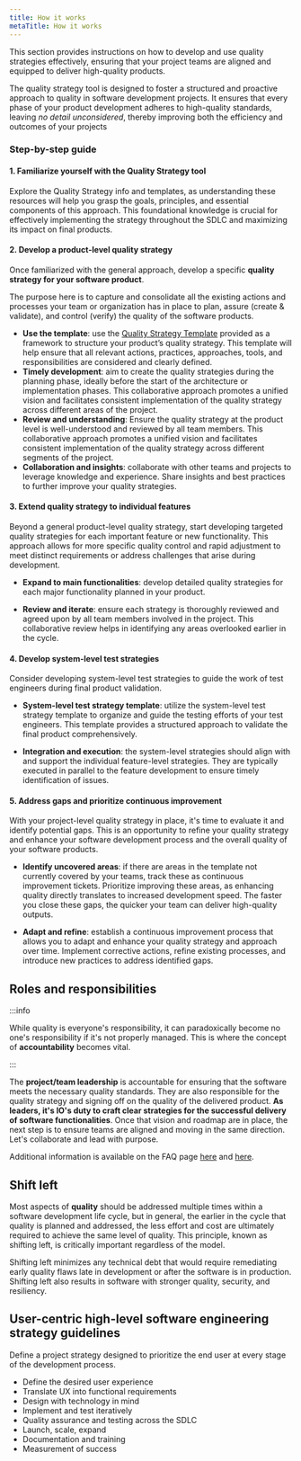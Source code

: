 ```yaml
---
title: How it works
metaTitle: How it works
---
```


This section provides instructions on how to develop and use quality strategies effectively, ensuring that your project teams are aligned and equipped to deliver high-quality products.

The quality strategy tool is designed to foster a structured and proactive approach to quality in software development projects. It ensures that every phase of your product development adheres to high-quality standards, leaving _no detail unconsidered_, thereby improving both the efficiency and outcomes of your projects

### Step-by-step guide

#### 1. Familiarize yourself with the Quality Strategy tool

Explore the Quality Strategy info and templates, as understanding these resources will help you grasp the goals, principles, and essential components of this approach. This foundational knowledge is crucial for effectively implementing the strategy throughout the SDLC and maximizing its impact on final products.

#### 2. Develop a product-level quality strategy

Once familiarized with the general approach, develop a specific **quality strategy for your software product**.

The purpose here is to capture and consolidate all the existing actions and processes your team or organization has in place to plan, assure (create & validate), and control (verify) the quality of the software products.

-   **Use the template**: use the [Quality Strategy Template](https://input-output-hk.github.io/quality-engineering/docs/quality-strategy/resources/quality-strategy-template/) provided as a framework to structure your product’s quality strategy. This template will help ensure that all relevant actions, practices, approaches, tools, and responsibilities are considered and clearly defined.
-   **Timely development**: aim to create the quality strategies during the planning phase, ideally before the start of the architecture or implementation phases. This collaborative approach promotes a unified vision and facilitates consistent implementation of the quality strategy across different areas of the project.
-   **Review and understanding**: Ensure the quality strategy at the product level is well-understood and reviewed by all team members. This collaborative approach promotes a unified vision and facilitates consistent implementation of the quality strategy across different segments of the project.
-   **Collaboration and insights**: collaborate with other teams and projects to leverage knowledge and experience. Share insights and best practices to further improve your quality strategies.

#### 3. Extend quality strategy to individual features

Beyond a general product-level quality strategy, start developing targeted quality strategies for each important feature or new functionality. This approach allows for more specific quality control and rapid adjustment to meet distinct requirements or address challenges that arise during development.

-   **Expand to main functionalities**: develop detailed quality strategies for each major functionality planned in your product.

-   **Review and iterate**: ensure each strategy is thoroughly reviewed and agreed upon by all team members involved in the project. This collaborative review helps in identifying any areas overlooked earlier in the cycle.

#### 4. Develop system-level test strategies

Consider developing system-level test strategies to guide the work of test engineers during final product validation.

-   **System-level test strategy template**: utilize the system-level test strategy template to organize and guide the testing efforts of your test engineers. This template provides a structured approach to validate the final product comprehensively.

-   **Integration and execution**: the system-level strategies should align with and support the individual feature-level strategies. They are typically executed in parallel to the feature development to ensure timely identification of issues.

#### 5. Address gaps and prioritize continuous improvement

With your project-level quality strategy in place, it's time to evaluate it and identify potential gaps. This is an opportunity to refine your quality strategy and enhance your software development process and the overall quality of your software products.

-   **Identify uncovered areas**: if there are areas in the template not currently covered by your teams, track these as continuous improvement tickets. Prioritize improving these areas, as enhancing quality directly translates to increased development speed. The faster you close these gaps, the quicker your team can deliver high-quality outputs.

-   **Adapt and refine**: establish a continuous improvement process that allows you to adapt and enhance your quality strategy and approach over time. Implement corrective actions, refine existing processes, and introduce new practices to address identified gaps.

## Roles and responsibilities

:::info

While quality is everyone's responsibility, it can paradoxically become no one's responsibility if it's not properly managed. This is where the concept of **accountability** becomes vital.

:::

The **project/team leadership** is accountable for ensuring that the software meets the necessary quality standards. They are also responsible for the quality strategy and signing off on the quality of the delivered product. **As leaders, it's IO's duty to craft clear strategies for the successful delivery of software functionalities**. Once that vision and roadmap are in place, the next step is to ensure teams are aligned and moving in the same direction. Let's collaborate and lead with purpose.

Additional information is available on the FAQ page [here](../quality-strategy/resources/01-faqs.md#whos-responsible-for-creating-and-reviewing-the-quality-strategy) and [here](../quality-strategy/resources/01-faqs.md#why-shouldnt-software-testing-engineers-be-solely-responsible-for-creating-the-quality-strategies).

## Shift left

Most aspects of **quality** should be addressed multiple times within a software development life cycle, but in general, the earlier in the cycle that quality is planned and addressed, the less effort and cost are ultimately required to achieve the same level of quality. This principle, known as shifting left, is critically important regardless of the model.

Shifting left minimizes any technical debt that would require remediating early quality flaws late in development or after the software is in production. Shifting left also results in software with stronger quality, security, and resiliency.

## User-centric high-level software engineering strategy guidelines

Define a project strategy designed to prioritize the end user at every stage of the development process.

-   Define the desired user experience
-   Translate UX into functional requirements
-   Design with technology in mind
-   Implement and test iteratively
-   Quality assurance and testing across the SDLC
-   Launch, scale, expand
-   Documentation and training
-   Measurement of success
